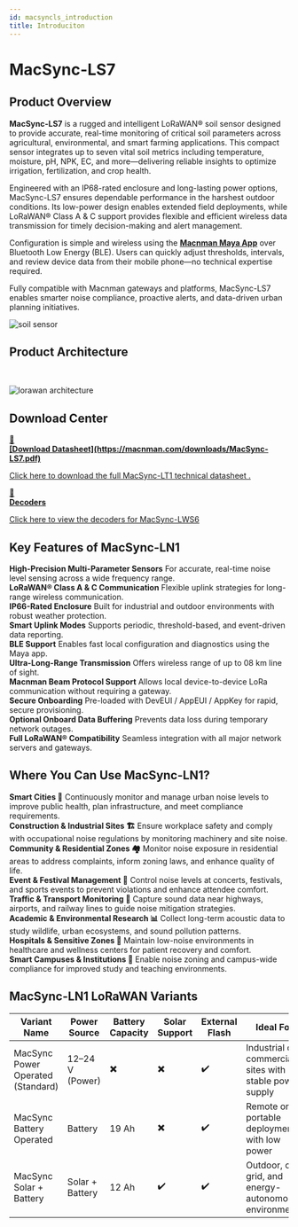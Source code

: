 ```yaml
---
id: macsyncls_introduction
title: Introduciton
---
```


# MacSync-LS7

## Product Overview

**MacSync-LS7** is a rugged and intelligent LoRaWAN® soil sensor designed to provide accurate, real-time monitoring of critical soil parameters across agricultural, environmental, and smart farming applications. This compact sensor integrates up to seven vital soil metrics including temperature, moisture, pH, NPK, EC, and more—delivering reliable insights to optimize irrigation, fertilization, and crop health.

Engineered with an IP68-rated enclosure and long-lasting power options, MacSync-LS7 ensures dependable performance in the harshest outdoor conditions. Its low-power design enables extended field deployments, while LoRaWAN® Class A & C support provides flexible and efficient wireless data transmission for timely decision-making and alert management.

Configuration is simple and wireless using the [**Macnman Maya App**](https://play.google.com/store/apps/details?id=com.macnman.app&pcampaignid=web_share) over Bluetooth Low Energy (BLE). Users can quickly adjust thresholds, intervals, and review device data from their mobile phone—no technical expertise required.

Fully compatible with Macnman gateways and platforms, MacSync-LS7 enables smarter noise compliance, proactive alerts, and data-driven urban planning initiatives.

![soil sensor](/img/lorawan/sensors/temperaturehumi/soil_sensor_hero.webp)

## Product Architecture
<br/>

![lorawan architecture](/img/lorawan/lorawan_macsync_archi.svg)

## Download Center

<div className="icon-card-grid">
  <a href="https://drive.google.com/file/d/160C4s1MZkL_QHsDzzE9iVL3f-D2RmYdn/view?usp=sharing" 
  className="icon-card">
    <div className="icon">📂</div>  
    <div>
      <strong>[Download Datasheet](https://macnman.com/downloads/MacSync-LS7.pdf)</strong>
      <p>Click here to download the full MacSync-LT1 technical datasheet
.</p>
    </div>
  </a>
  <a href="https://github.com/MacnMan/LoRa_Module_SDK/tree/main/SDK/LoRaWAN_AT_Slave" 
  className="icon-card">
    <div className="icon">📝</div>
    <div>
      <strong>Decoders</strong>
      <p>Click here to view the decoders for MacSync-LWS6</p>
    </div>
  </a>
</div>

<div style={{ margin: "2rem 0" }}></div>


## Key Features of MacSync-LN1

<div className="reusable-feature-grid">
  <div className="reusable-feature-card">
    <strong>High-Precision Multi-Parameter Sensors</strong>
    For accurate, real-time noise level sensing across a wide frequency range.
  </div>
  <div className="reusable-feature-card">
    <strong>LoRaWAN® Class A & C Communication</strong>
    Flexible uplink strategies for long-range wireless communication.
  </div>
  <div className="reusable-feature-card">
    <strong>IP66-Rated Enclosure</strong>
    Built for industrial and outdoor environments with robust weather protection.
  </div>
  <div className="reusable-feature-card">
    <strong>Smart Uplink Modes</strong>
    Supports periodic, threshold-based, and event-driven data reporting.
  </div>
  <div className="reusable-feature-card">
    <strong>BLE Support</strong>
    Enables fast local configuration and diagnostics using the Maya app.
  </div>
  <div className="reusable-feature-card">
    <strong>Ultra-Long-Range Transmission</strong>
    Offers wireless range of up to 08 km line of sight.
  </div>
  <div className="reusable-feature-card">
    <strong>Macnman Beam Protocol Support</strong>
    Allows local device-to-device LoRa communication without requiring a gateway.
  </div>
  <div className="reusable-feature-card">
    <strong>Secure Onboarding</strong>
    Pre-loaded with DevEUI / AppEUI / AppKey for rapid, secure provisioning.
  </div>
  <div className="reusable-feature-card">
    <strong>Optional Onboard Data Buffering</strong>
    Prevents data loss during temporary network outages.
  </div>
  <div className="reusable-feature-card">
    <strong>Full LoRaWAN® Compatibility</strong>
    Seamless integration with all major network servers and gateways.
  </div>
</div>

## Where You Can Use MacSync-LN1?

<div className="reusable-feature-grid">
  <div className="reusable-feature-card">
    <strong>Smart Cities 🌆</strong>
    Continuously monitor and manage urban noise levels to improve public health, plan infrastructure, and meet compliance requirements.
  </div>
  <div className="reusable-feature-card">
    <strong>Construction & Industrial Sites 🏗️</strong>
    Ensure workplace safety and comply with occupational noise regulations by monitoring machinery and site noise.
  </div>
  <div className="reusable-feature-card">
    <strong>Community & Residential Zones 🏘️</strong>
    Monitor noise exposure in residential areas to address complaints, inform zoning laws, and enhance quality of life.
  </div>
  <div className="reusable-feature-card">
    <strong>Event & Festival Management 🎤</strong>
    Control noise levels at concerts, festivals, and sports events to prevent violations and enhance attendee comfort.
  </div>
  <div className="reusable-feature-card">
    <strong>Traffic & Transport Monitoring 🚦</strong>
    Capture sound data near highways, airports, and railway lines to guide noise mitigation strategies.
  </div>
  <div className="reusable-feature-card">
    <strong>Academic & Environmental Research 📊</strong>
    Collect long-term acoustic data to study wildlife, urban ecosystems, and sound pollution patterns.
  </div>
  <div className="reusable-feature-card">
    <strong>Hospitals & Sensitive Zones 🏥</strong>
    Maintain low-noise environments in healthcare and wellness centers for patient recovery and comfort.
  </div>
  <div className="reusable-feature-card">
    <strong>Smart Campuses & Institutions 🏫</strong>
    Enable noise zoning and campus-wide compliance for improved study and teaching environments.
  </div>
</div>


##  MacSync-LN1 LoRaWAN Variants

<table className="parameter-table">
  <thead>
    <tr>
      <th>Variant Name</th>
      <th>Power Source</th>
      <th>Battery Capacity</th>
      <th>Solar Support</th>
      <th>External Flash</th>
      <th>Ideal For</th>
    </tr>
  </thead>
  <tbody>
    <tr>
      <td>MacSync Power Operated (Standard)</td>
      <td>12–24 V (Power)</td>
      <td>✖️</td>
      <td>✖️</td>
      <td>✔️</td>
      <td>Industrial or commercial sites with stable power supply</td>
    </tr>
    <tr>
      <td>MacSync Battery Operated</td>
      <td>Battery</td>
      <td>19 Ah</td>
      <td>✖️</td>
      <td>✔️</td>
      <td>Remote or portable deployments with low power</td>
    </tr>
    <tr>
      <td>MacSync Solar + Battery</td>
      <td>Solar + Battery</td>
      <td>12 Ah</td>
      <td>✔️</td>
      <td>✔️</td>
      <td>Outdoor, off-grid, and energy-autonomous environments</td>
    </tr>
  </tbody>
</table>
